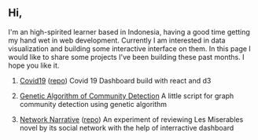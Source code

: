 ## Hi,

I'm an high-spirited learner based in Indonesia, having a good time getting my hand wet in web development. Currently I am interested in data visualization and building some interactive interface on them. In this page I would like to share some projects I've been building these past months. I hope you like it. 

1. [Covid19](https://hariswb.com/covid19) ([repo](https://github.com/hariswb/covid19)) 
Covid 19 Dashboard build with react and d3 

2. [Genetic Algorithm of Community Detection](https://github.com/hariswb/ga-community-detection)
A little script for graph community detection using genetic algorithm  

3. [Network Narrative](https://hariswb.com/networknarrative) ([repo](https://github.com/hariswb/networknarrative)) 
An experiment of reviewing Les Miserables novel by its social network with the help of interractive dashboard
